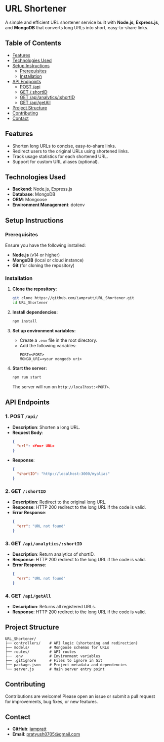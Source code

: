 # URL Shortener

A simple and efficient URL shortener service built with **Node.js**, **Express.js**, and **MongoDB** that converts long URLs into short, easy-to-share links.

## Table of Contents

- [Features](#features)
- [Technologies Used](#technologies-used)
- [Setup Instructions](#setup-instructions)
  - [Prerequisites](#prerequisites)
  - [Installation](#installation)
- [API Endpoints](#api-endpoints)
  - [POST /api](#1-post-api)
  - [GET /:shortID](#2-get-shortid)
  - [GET /api/analytics/:shortID](#3-get-apianalyticsshortid)
  - [GET /api/getAll](#4-get-apigetall)
- [Project Structure](#project-structure)
- [Contributing](#contributing)
- [Contact](#contact)

## Features

- Shorten long URLs to concise, easy-to-share links.
- Redirect users to the original URLs using shortened links.
- Track usage statistics for each shortened URL.
- Support for custom URL aliases (optional).

## Technologies Used

- **Backend**: Node.js, Express.js
- **Database**: MongoDB
- **ORM**: Mongoose
- **Environment Management**: dotenv

## Setup Instructions

### Prerequisites

Ensure you have the following installed:

- **Node.js** (v14 or higher)
- **MongoDB** (local or cloud instance)
- **Git** (for cloning the repository)

### Installation

1. **Clone the repository:**

   ```bash
   git clone https://github.com/iampratt/URL_Shortener.git
   cd URL_Shortener
   ```

2. **Install dependencies:**

   ```bash
   npm install
   ```

3. **Set up environment variables:**

   - Create a `.env` file in the root directory.
   - Add the following variables:
     ```plaintext
     PORT=<PORT>
     MONGO_URI=<your mongodb uri>
     ```

4. **Start the server:**
   ```bash
   npm run start
   ```
   The server will run on `http://localhost:<PORT>`.

## API Endpoints

### 1. **POST** `/api/`

- **Description**: Shorten a long URL.
- **Request Body**:
  ```json
  {
    "url": <Your URL>
  }
  ```
- **Response**:
  ```json
  {
    "shortID": "http://localhost:3000/myalias"
  }
  ```

### 2. **GET** `/:shortID`

- **Description**: Redirect to the original long URL.
- **Response**: HTTP 200 redirect to the long URL if the code is valid.
- **Error Response**:
  ```json
  {
    "err": "URL not found"
  }
  ```

### 3. **GET** `/api/analytics/:shortID`

- **Description**: Return analytics of shortID.
- **Response**: HTTP 200 redirect to the long URL if the code is valid.
- **Error Response**:
  ```json
  {
    "err": "URL not found"
  }
  ```

### 4. **GET** `/api/getAll`

- **Description**: Returns all registered URLs.
- **Response**: HTTP 200 redirect to the long URL if the code is valid.

## Project Structure

```
URL_Shortener/
├── controllers/    # API logic (shortening and redirection)
├── models/         # Mongoose schemas for URLs
├── routes/         # API routes
├── .env            # Environment variables
├── .gitignore      # Files to ignore in Git
├── package.json    # Project metadata and dependencies
└── server.js       # Main server entry point
```

## Contributing

Contributions are welcome! Please open an issue or submit a pull request for improvements, bug fixes, or new features.

## Contact

- **GitHub**: [iampratt](https://github.com/iampratt)
- **Email**: [pratyush0705@gmail.com](mailto:pratyush0705@gmail.com)
